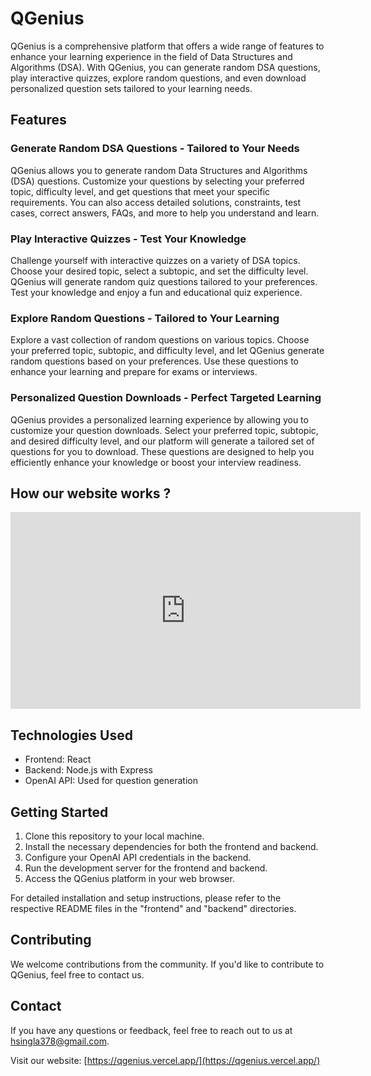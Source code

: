 # QGenius

QGenius is a comprehensive platform that offers a wide range of features to enhance your learning experience in the field of Data Structures and Algorithms (DSA). With QGenius, you can generate random DSA questions, play interactive quizzes, explore random questions, and even download personalized question sets tailored to your learning needs.

## Features

### Generate Random DSA Questions - Tailored to Your Needs

QGenius allows you to generate random Data Structures and Algorithms (DSA) questions. Customize your questions by selecting your preferred topic, difficulty level, and get questions that meet your specific requirements. You can also access detailed solutions, constraints, test cases, correct answers, FAQs, and more to help you understand and learn.

### Play Interactive Quizzes - Test Your Knowledge

Challenge yourself with interactive quizzes on a variety of DSA topics. Choose your desired topic, select a subtopic, and set the difficulty level. QGenius will generate random quiz questions tailored to your preferences. Test your knowledge and enjoy a fun and educational quiz experience.

### Explore Random Questions - Tailored to Your Learning

Explore a vast collection of random questions on various topics. Choose your preferred topic, subtopic, and difficulty level, and let QGenius generate random questions based on your preferences. Use these questions to enhance your learning and prepare for exams or interviews.

### Personalized Question Downloads - Perfect Targeted Learning

QGenius provides a personalized learning experience by allowing you to customize your question downloads. Select your preferred topic, subtopic, and desired difficulty level, and our platform will generate a tailored set of questions for you to download. These questions are designed to help you efficiently enhance your knowledge or boost your interview readiness.

## How our website works ?

<iframe
  width="560"
  height="315"
  src="https://www.youtube.com/embed/6sA8MJHVv6k?si=xJ1_IrwLR8xUEeDo"
  frameborder="0"
  allowfullscreen
></iframe>

## Technologies Used

- Frontend: React
- Backend: Node.js with Express
- OpenAI API: Used for question generation

## Getting Started

1. Clone this repository to your local machine.
2. Install the necessary dependencies for both the frontend and backend.
3. Configure your OpenAI API credentials in the backend.
4. Run the development server for the frontend and backend.
5. Access the QGenius platform in your web browser.

For detailed installation and setup instructions, please refer to the respective README files in the "frontend" and "backend" directories.

## Contributing

We welcome contributions from the community. If you'd like to contribute to QGenius, feel free to contact us.

## Contact

If you have any questions or feedback, feel free to reach out to us at [hsingla378@gmail.com](mailto:hsingla378@gmail.com).

Visit our website: [https://qgenius.vercel.app/](https://qgenius.vercel.app/)
